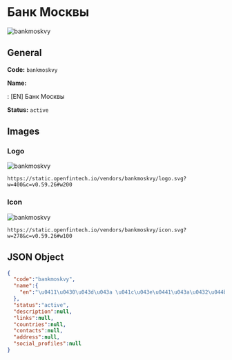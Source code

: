 
# Банк Москвы 
![bankmoskvy](https://static.openfintech.io/vendors/bankmoskvy/logo.svg?w=400&c=v0.59.26#w200)  

## General 
 
**Code:** `bankmoskvy` 
 
**Name:** 
 
:	[EN] Банк Москвы 
 
**Status:** `active` 
 

## Images 

### Logo 
 
![bankmoskvy](https://static.openfintech.io/vendors/bankmoskvy/logo.svg?w=400&c=v0.59.26#w200)  

```
https://static.openfintech.io/vendors/bankmoskvy/logo.svg?w=400&c=v0.59.26#w200
```  

### Icon 
 
![bankmoskvy](https://static.openfintech.io/vendors/bankmoskvy/icon.svg?w=278&c=v0.59.26#w100)  

```
https://static.openfintech.io/vendors/bankmoskvy/icon.svg?w=278&c=v0.59.26#w100
```  

## JSON Object 

```json
{
  "code":"bankmoskvy",
  "name":{
    "en":"\u0411\u0430\u043d\u043a \u041c\u043e\u0441\u043a\u0432\u044b"
  },
  "status":"active",
  "description":null,
  "links":null,
  "countries":null,
  "contacts":null,
  "address":null,
  "social_profiles":null
}
```  
